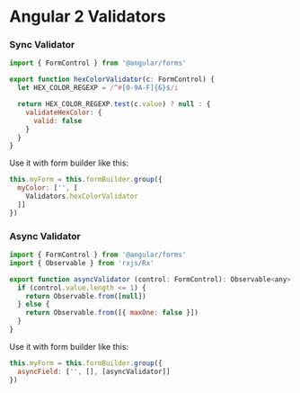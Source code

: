 # Angular 2 Validators

### Sync Validator

```javascript
import { FormControl } from '@angular/forms'

export function hexColorValidator(c: FormControl) {
  let HEX_COLOR_REGEXP = /^#[0-9A-F]{6}$/i

  return HEX_COLOR_REGEXP.test(c.value) ? null : {
    validateHexColor: {
      valid: false
    }
  }
}
```

Use it with form builder like this:

```javascript
this.myForm = this.formBuilder.group({
  myColor: ['', [
    Validators.hexColorValidator
  ]]
})
```

### Async Validator

```javascript
import { FormControl } from '@angular/forms'
import { Observable } from 'rxjs/Rx'

export function asyncValidator (control: FormControl): Observable<any> {
  if (control.value.length <= 1) {
    return Observable.from([null])
  } else {
    return Observable.from([{ maxOne: false }])
  }
}
```

Use it with form builder like this:

```javascript
this.myForm = this.formBuilder.group({
  asyncField: ['', [], [asyncValidator]]
})
```

